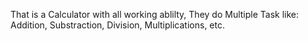 That is a Calculator with all working ablilty, They do Multiple Task like: Addition, Substraction, Division, Multiplications, etc. 
